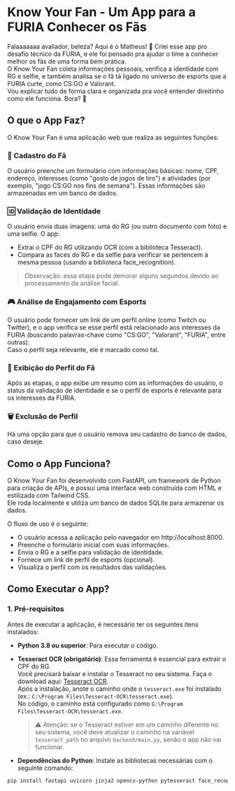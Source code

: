 # Know Your Fan - Um App para a FURIA Conhecer os Fãs

Falaaaaaaa avaliador, beleza? Aqui é o Matheus! 👋 Criei esse app pro desafio técnico da FURIA, e ele foi pensado pra ajudar o time a conhecer melhor os fãs de uma forma bem prática.  
O Know Your Fan coleta informações pessoais, verifica a identidade com RG e selfie, e também analisa se o fã tá ligado no universo de esports que a FURIA curte, como CS:GO e Valorant.  
Vou explicar tudo de forma clara e organizada pra você entender direitinho como ele funciona. Bora? 🚀

## O que o App Faz?

O Know Your Fan é uma aplicação web que realiza as seguintes funções:

### 📝 Cadastro do Fã

O usuário preenche um formulário com informações básicas: nome, CPF, endereço, interesses (como "gosto de jogos de tiro") e atividades (por exemplo, "jogo CS:GO nos fins de semana"). Essas informações são armazenadas em um banco de dados.

### 🆔 Validação de Identidade

O usuário envia duas imagens: uma do RG (ou outro documento com foto) e uma selfie. O app:

- Extrai o CPF do RG utilizando OCR (com a biblioteca Tesseract).
- Compara as faces do RG e da selfie para verificar se pertencem à mesma pessoa (usando a biblioteca face_recognition).

> Observação: essa etapa pode demorar alguns segundos devido ao processamento da análise facial.

### 🎮 Análise de Engajamento com Esports

O usuário pode fornecer um link de um perfil online (como Twitch ou Twitter), e o app verifica se esse perfil está relacionado aos interesses da FURIA (buscando palavras-chave como "CS:GO", "Valorant", "FURIA", entre outras).  
Caso o perfil seja relevante, ele é marcado como tal.

### 👤 Exibição do Perfil do Fã

Após as etapas, o app exibe um resumo com as informações do usuário, o status da validação de identidade e se o perfil de esports é relevante para os interesses da FURIA.

### 🗑️ Exclusão de Perfil

Há uma opção para que o usuário remova seu cadastro do banco de dados, caso deseje.

## Como o App Funciona?

O Know Your Fan foi desenvolvido com FastAPI, um framework de Python para criação de APIs, e possui uma interface web construída com HTML e estilizada com Tailwind CSS.  
Ele roda localmente e utiliza um banco de dados SQLite para armazenar os dados.

O fluxo de uso é o seguinte:

- O usuário acessa a aplicação pelo navegador em http://localhost:8000.
- Preenche o formulário inicial com suas informações.
- Envia o RG e a selfie para validação de identidade.
- Fornece um link de perfil de esports (opcional).
- Visualiza o perfil com os resultados das validações.

## Como Executar o App?

### 1. Pré-requisitos

Antes de executar a aplicação, é necessário ter os seguintes itens instalados:

- **Python 3.8 ou superior**: Para executar o código.
- **Tesseract OCR (obrigatório)**: Essa ferramenta é essencial para extrair o CPF do RG.  
  Você precisará baixar e instalar o Tesseract no seu sistema. Faça o download aqui: [Tesseract OCR](https://github.com/UB-Mannheim/tesseract/wiki).  
  Após a instalação, anote o caminho onde o `tesseract.exe` foi instalado (ex.: `C:\Program Files\Tesseract-OCR\tesseract.exe`).  
  No código, o caminho está configurado como `G:\Program Files\Tesseract-OCR\tesseract.exe`.  

  > ⚠️ Atenção: se o Tesseract estiver em um caminho diferente no seu sistema, você deve atualizar o caminho na variável `tesseract_path` no arquivo `backend/main.py`, senão o app não vai funcionar.

- **Dependências do Python**: Instale as bibliotecas necessárias com o seguinte comando:

```bash
pip install fastapi uvicorn jinja2 opencv-python pytesseract face_recognition requests beautifulsoup4 textblob numpy
